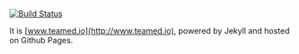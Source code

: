 [![Build Status](https://travis-ci.org/tpc2/teamed.io.svg?branch=master)](https://travis-ci.org/tpc2/teamed.io)

It is [www.teamed.io](http://www.teamed.io),
powered by Jekyll and hosted on Github Pages.
